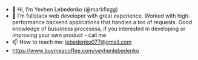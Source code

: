 - 👋 Hi, I’m Yevhen Lebedenko (@markfixgg)
- 👀 I’m fullstack web developer with great experience. Worked with high-performance backend applications that handles a ton of requests. Good knowledge of bussiness procesess, if you interested in developing or improving your own product - call me
- 📫 How to reach me: lebedenko077@gmail.com
- https://www.buymeacoffee.com/yevhenlebedenko
